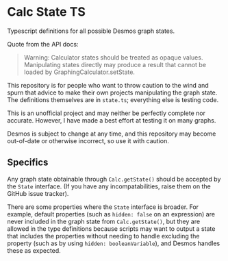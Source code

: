 # Calc State TS

Typescript definitions for all possible Desmos graph states.

Quote from the API docs:

> Warning: Calculator states should be treated as opaque values. Manipulating states directly may produce a result that cannot be loaded by GraphingCalculator.setState.

This repository is for people who want to throw caution to the wind and spurn that advice to make their own projects manipulating the graph state. The definitions themselves are in `state.ts`; everything else is testing code.

This is an unofficial project and may neither be perfectly complete nor accurate. However, I have made a best effort at testing it on many graphs.

Desmos is subject to change at any time, and this repository may become out-of-date or otherwise incorrect, so use it with caution.

## Specifics

Any graph state obtainable through `Calc.getState()` should be accepted by the `State` interface. (If you have any incompatabilities, raise them on the GitHub issue tracker).

There are some properties where the `State` interface is broader. For example, default properties (such as `hidden: false` on an expression) are never included in the graph state from `Calc.getState()`, but they are allowed in the type definitions because scripts may want to output a state that includes the properties without needing to handle excluding the property (such as by using `hidden: booleanVariable`), and Desmos handles these as expected.
